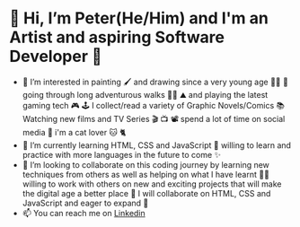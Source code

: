 # <h1> 👋 Hi, I’m Peter(He/Him) and I'm an Artist and aspiring Software Developer :star_struck: 
- 👀 I’m interested in painting :paintbrush: and drawing since a very young age :artist: :art: going through long adventurous walks :walking_man: :mountain: and playing the latest gaming tech :video_game: :joystick: I collect/read a variety of Graphic Novels/Comics :books: Watching new films and TV Series :clapper: :tv: :film_projector: spend a lot of time on social media :iphone: i'm a cat lover :cat: :cat2:  
- 🌱 I’m currently learning HTML, CSS and JavaScript :robot: willing to learn and practice with more languages in the future to come :sparkles:
- 💞️ I’m looking to collaborate on this coding journey by learning new techniques from others as well as helping on what I have learnt :technologist: willing to work with others on new and exciting projects that will make the digital age a better place :raised_hands: I will collaborate on HTML, CSS and JavaScript and eager to expand :dizzy:
- 📫 You can reach me on [Linkedin](https://www.linkedin.com/in/peter-salter-627769106/)

<!---
PJSalter/PJSalter is a ✨ special ✨ repository because its `README.md` (this file) appears on your GitHub profile.
You can click the Preview link to take a look at your changes.
--->
